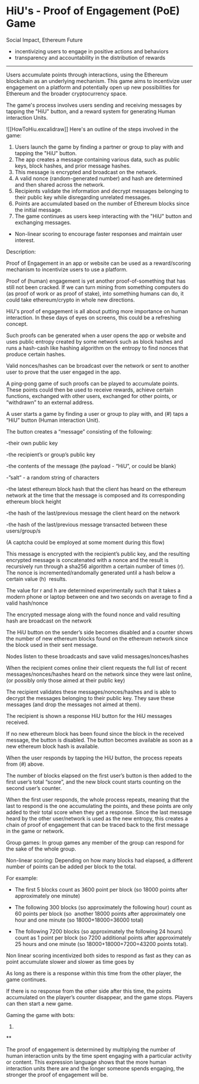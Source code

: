 # HiU's - Proof of Engagement (PoE) Game
Social Impact, Ethereum Future
- incentivizing users to engage in positive actions and behaviors
- transparency and accountability in the distribution of rewards

---
Users accumulate points through interactions, using the Ethereum blockchain as an underlying mechanism. This game aims to incentivize user engagement on a platform and potentially open up new possibilities for Ethereum and the broader cryptocurrency space.

The game's process involves users sending and receiving messages by tapping the "HiU" button, and a reward system for generating Human interaction Units.

![[HowToHiu.excalidraw]]
Here's an outline of the steps involved in the game:
1. Users launch the game by finding a partner or group to play with and tapping the "HiU" button.
2. The app creates a message containing various data, such as public keys, block hashes, and prior message hashes.
3. This message is encrypted and broadcast on the network.
4. A valid nonce (random-generated number) and hash are determined and then shared across the network.
5. Recipients validate the information and decrypt messages belonging to their public key while disregarding unrelated messages.
6. Points are accumulated based on the number of Ethereum blocks since the initial message.
7. The game continues as users keep interacting with the "HiU" button and exchanging messages.


- Non-linear scoring to encourage faster responses and maintain user interest.


Description:

  

Proof of Engagement in an app or website can be used as a reward/scoring mechanism to incentivize users to use a platform.

  
Proof of (human) engagement is yet another proof-of-something that has still not been cracked. If we can turn mining from something computers do (as proof of work or as proof of stake), into something humans can do, it could take ethereum/crypto in whole new directions.  
  
HiU's proof of engagement is all about putting more importance on human interaction. In these days of eyes on screens, this could be a refreshing concept.

  

Such proofs can be generated when a user opens the app or website and uses public entropy created by some network such as block hashes and runs a hash-cash like hashing algorithm on the entropy to find nonces that produce certain hashes.

  

Valid nonces/hashes can be broadcast over the network or sent to another user to prove that the user engaged in the app.

  

A ping-pong game of such proofs can be played to accumulate points. These points could then be used to receive rewards, achieve certain functions, exchanged with other users, exchanged for other points, or “withdrawn” to an external address.

  

A user starts a game by finding a user or group to play with, and (#) taps a “HiU” button (Human interaction Unit).

  

The button creates a “message” consisting of the following:

  

-their own public key

-the recipient’s or group’s public key

-the contents of the message (the payload - “HiU”, or could be blank)

-”salt” - a random string of characters

-the latest ethereum block hash that the client has heard on the ethereum network at the time that the message is composed and its corresponding ethereum block height

-the hash of the last/previous message the client heard on the network

-the hash of the last/previous message transacted between these users/group/s

  

(A captcha could be employed at some moment during this flow)

  

This message is encrypted with the recipient’s public key, and the resulting encrypted message is concatenated with a nonce and the result is recursively run through a sha256 algorithm a certain number of times (r). The nonce is incremented/randomally generated until a hash below a certain value (h)  results.

  

The value for r and h are determined experimentally such that it takes a modern phone or laptop between one and two seconds on average to find a valid hash/nonce

  
  

The encrypted message along with the found nonce and valid resulting hash are broadcast on the network

  

The HiU button on the sender’s side becomes disabled and a counter shows the number of new ethereum blocks found on the ethereum network since the block used in their sent message.

  

Nodes listen to these broadcasts and save valid messages/nonces/hashes

  

When the recipient comes online their client requests the full list of recent messages/nonces/hashes heard on the network since they were last online, (or possibly only those aimed at their public key)

  

The recipient validates these messages/nonces/hashes and is able to decrypt the messages belonging to their public key. They save these messages (and drop the messages not aimed at them).

  

The recipient is shown a response HiU button for the HiU messages received.

  

If no new ethereum block has been found since the block in the received message, the button is disabled. The button becomes available as soon as a new ethereum block hash is available.

  

When the user responds by tapping the HiU button, the process repeats from (#) above.

  

The number of blocks elapsed on the first user’s button is then added to the first user’s total “score”, and the new block count starts counting on the second user’s counter.

  

When the first user responds, the whole process repeats, meaning that the last to respond is the one accumulating the points, and these points are only added to their total score when they get a response. Since the last message heard by the other user/network is used as the new entropy, this creates a chain of proof of engagement that can be traced back to the first message in the game or network.

  

Group games: In group games any member of the group can respond for the sake of the whole group.

  

Non-linear scoring: Depending on how many blocks had elapsed, a different number of points can be added per block to the total.

  

For example:

- The first 5 blocks count as 3600 point per block (so 18000 points after approximately one minute)

- The following 300 blocks (so approximately the following hour) count as 60 points per block (so  another 18000 points after approximately one hour and one minute (so 18000+18000=36000 total)

- The following 7200 blocks (so approximately the following 24 hours) count as 1 point per block (so 7200 additional points after approximately 25 hours and one minute (so 18000+18000+7200=43200 points total).

  

Non linear scoring incentivized both sides to respond as fast as they can as point accumulate slower and slower as time goes by

  

As long as there is a response within this time from the other player, the game continues.

  

If there is no response from the other side after this time, the points accumulated on the player’s counter disappear, and the game stops. Players can then start a new game.

  

Gaming the game with bots:

  

1.

**



The proof of engagement is determined by multiplying the number of human interaction units by the time spent engaging with a particular activity or content. This expression language shows that the more human interaction units there are and the longer someone spends engaging, the stronger the proof of engagement will be.



